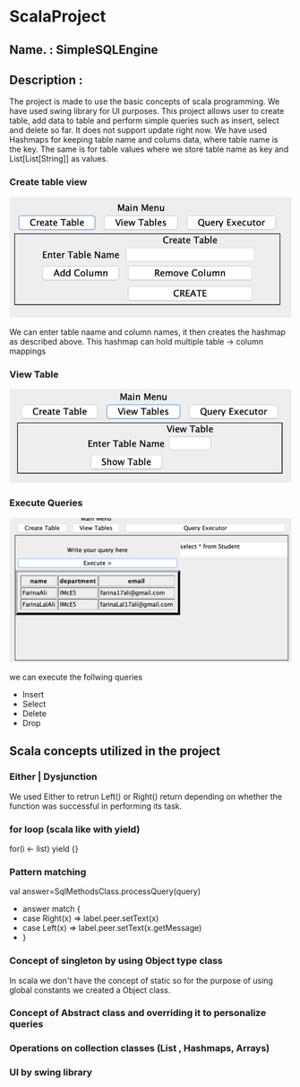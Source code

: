 # ScalaProject
## Name. : SimpleSQLEngine
## Description :
The project is made to use the basic concepts of scala programming. We have used swing library for UI purposes. This project allows user to create table, add data to table and perform simple queries such as insert, select and delete so far. It does not support update right now.
We have used Hashmaps for keeping table name and colums data, where table name is the key. The same is for table values where we store table name as key and List[List[String]] as values.

### Create table view
![Screenshot](images/create_table.png)

We can enter table naame and column names, it then creates the hashmap as described above. This hashmap can hold multiple table -> column mappings

### View Table 
![Screenshot](images/view_table.png)

### Execute Queries 
![Screenshot](images/table_data.png)

we can execute the follwing queries
- Insert
- Select
- Delete
- Drop

## Scala concepts utilized in the project
### Either | Dysjunction
We used Either to retrun Left() or Right() return depending on whether the function was successful in performing its task. 

### for loop (scala like with yield)
for(i <- list) yield {}

### Pattern matching 
 val answer=SqlMethodsClass.processQuery(query)
 - answer match {
 - case Right(x) => label.peer.setText(x)
 - case Left(x) => label.peer.setText(x.getMessage)
 - }

### Concept of singleton by using Object type class
In scala we don't have the concept of static so for the purpose of using global constants we created a Object class. 

### Concept of Abstract class and overriding it to personalize queries

### Operations on collection classes (List , Hashmaps, Arrays)

### UI by swing library 
